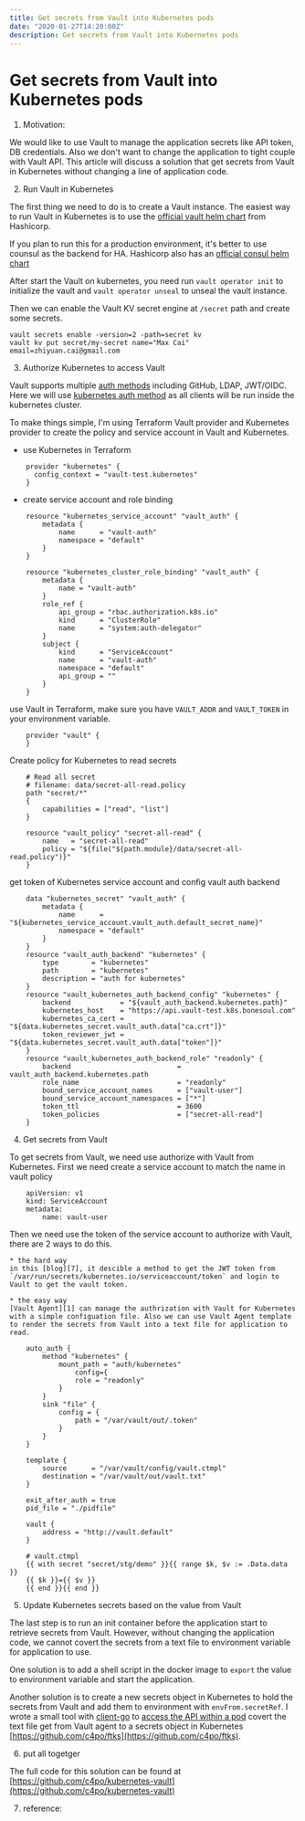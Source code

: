 ```yaml
---
title: Get secrets from Vault into Kubernetes pods
date: "2020-01-27T14:20:00Z"
description: Get secrets from Vault into Kubernetes pods
---
```


# Get secrets from Vault into Kubernetes pods

1. Motivation:

We would like to use Vault to manage the application secrets like API token, DB credentials. Also we don't want to change the application to tight couple with Vault API. This article will discuss a solution that get secrets from Vault in Kubernetes without changing a line of application code.

2. Run Vault in Kubernetes

The first thing we need to do is to create a Vault instance. The easiest way to run Vault in Kubernetes is to use the [official vault helm chart][5] from Hashicorp.

If you plan to run this for a production environment, it's better to use counsul as the backend for HA. Hashicorp also has an [official consul helm chart][6]

After start the Vault on kubernetes, you need run `vault operator init` to initialize the vault and `vault operator unseal` to unseal the vault instance.

Then we can enable the Vault KV secret engine at `/secret` path and create some secrets.

```
vault secrets enable -version=2 -path=secret kv
vault kv put secret/my-secret name="Max Cai" email=zhiyuan.cai@gmail.com
```

3. Authorize Kubernetes to access Vault

Vault supports multiple [auth methods](https://www.vaultproject.io/docs/auth/index.html) including GitHub, LDAP, JWT/OIDC. Here we will use [kubernetes auth method](https://www.vaultproject.io/docs/auth/kubernetes/) as all clients will be run inside the kubernetes cluster.

To make things simple, I'm using Terraform Vault provider and Kubernetes provider to create the policy and service account in Vault and Kubernetes.

  *  use Kubernetes in Terraform
```
    provider "kubernetes" {
      config_context = "vault-test.kubernetes"
    }
```
  
  * create service account and role binding
```
    resource "kubernetes_service_account" "vault_auth" {
        metadata {
            name      = "vault-auth"
            namespace = "default"
        }
    }

    resource "kubernetes_cluster_role_binding" "vault_auth" {
        metadata {
            name = "vault-auth"
        }
        role_ref {
            api_group = "rbac.authorization.k8s.io"
            kind      = "ClusterRole"
            name      = "system:auth-delegator"
        }
        subject {
            kind      = "ServiceAccount"
            name      = "vault-auth"
            namespace = "default"
            api_group = ""
        }
    }
```

use Vault in Terraform, make sure you have `VAULT_ADDR` and `VAULT_TOKEN` in your environment variable.

```
    provider "vault" {
    }
```

Create policy for Kubernetes to read secrets


``` 
    # Read all secret
    # filename: data/secret-all-read.policy
    path "secret/*"
    {
        capabilities = ["read", "list"]
    }
```

```
    resource "vault_policy" "secret-all-read" {
        name   = "secret-all-read"
        policy = "${file("${path.module}/data/secret-all-read.policy")}"
    }
```

get token of Kubernetes service account and config vault auth backend

```
    data "kubernetes_secret" "vault_auth" {
        metadata {
            name      = "${kubernetes_service_account.vault_auth.default_secret_name}"
            namespace = "default"
        }
    }
    resource "vault_auth_backend" "kubernetes" {
        type        = "kubernetes"
        path        = "kubernetes"
        description = "auth for kubernetes"
    }
    resource "vault_kubernetes_auth_backend_config" "kubernetes" {
        backend            = "${vault_auth_backend.kubernetes.path}"
        kubernetes_host    = "https://api.vault-test.k8s.bonesoul.com"
        kubernetes_ca_cert = "${data.kubernetes_secret.vault_auth.data["ca.crt"]}"
        token_reviewer_jwt = "${data.kubernetes_secret.vault_auth.data["token"]}"
    }
    resource "vault_kubernetes_auth_backend_role" "readonly" {
        backend                          = vault_auth_backend.kubernetes.path
        role_name                        = "readonly"
        bound_service_account_names      = ["vault-user"]
        bound_service_account_namespaces = ["*"]
        token_ttl                        = 3600
        token_policies                   = ["secret-all-read"]
    }
```

4. Get secrets from Vault

To get secrets from Vault, we need use authorize with Vault from Kubernetes. First we need create a service account to match the name in vault policy

```
    apiVersion: v1
    kind: ServiceAccount
    metadata:
        name: vault-user

```

Then we need use the token of the service account to authorize with Vault, there are 2 ways to do this.

    * the hard way
    in this [blog][7], it descible a method to get the JWT token from `/var/run/secrets/kubernetes.io/serviceaccount/token` and login to Vault to get the vault token.

    * the easy way
    [Vault Agent][1] can manage the authrization with Vault for Kubernetes with a simple configuation file. Also we can use Vault Agent template to render the secrets from Vault into a text file for application to read.


```
    auto_auth {
        method "kubernetes" {
            mount_path = "auth/kubernetes"
                config={
                role = "readonly"
            }
        }
        sink "file" {
            config = {
                path = "/var/vault/out/.token"
            }
        }
    }

    template {
        source      = "/var/vault/config/vault.ctmpl"
        destination = "/var/vault/out/vault.txt"
    }

    exit_after_auth = true
    pid_file = "./pidfile"

    vault {
        address = "http://vault.default"
    }
```

```
    # vault.ctmpl
    {{ with secret "secret/stg/demo" }}{{ range $k, $v := .Data.data }}
    {{ $k }}={{ $v }}
    {{ end }}{{ end }}
```


5. Update Kubernetes secrets based on the value from Vault

The last step is to run an init container before the application start to retrieve secrets from Vault. However, without changing the application code, we cannot covert the secrets from a text file to environment variable for application to use.

One solution is to add a shell script in the docker image to `export` the value to environment variable and start the application.

Another solution is to create a new secrets object in Kubernetes to hold the secrets from Vault and add them to environment with `envFrom.secretRef`. I wrote a small tool with [client-go][2] to [access the API within a pod][4] covert the text file get from Vault agent to a secrets object in Kubernetes [https://github.com/c4po/ftks](https://github.com/c4po/ftks).

6. put all togetger

The full code for this solution can be found at
[https://github.com/c4po/kubernetes-vault](https://github.com/c4po/kubernetes-vault)

7. reference:

[1]: https://www.vaultproject.io/docs/agent/
[2]: https://github.com/kubernetes/client-go/tree/master/examples
[3]: https://github.com/sethvargo/vault-kubernetes-authenticator
[4]: https://kubernetes.io/docs/tasks/administer-cluster/access-cluster-api/
[5]: https://github.com/hashicorp/vault-helm
[6]: https://github.com/hashicorp/consul-helm
[7]: https://medium.com/@jackalus/vault-kubernetes-auth-and-database-secrets-engine-6551d686a12